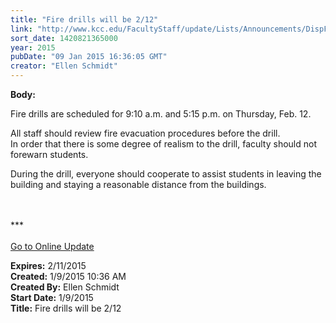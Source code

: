 ```yaml
---
title: "Fire drills will be 2/12"
link: "http://www.kcc.edu/FacultyStaff/update/Lists/Announcements/DispForm.aspx?ID=1785"
sort_date: 1420821365000
year: 2015
pubDate: "09 Jan 2015 16:36:05 GMT"
creator: "Ellen Schmidt"
---
```


<div><b>Body:</b> <div class="ExternalClassA937A60E5CB34FC2A4A7F7C3201F7D33"><p>​Fire drills are scheduled for 9:10 a.m. and 5:15 p.m. on Thursday, Feb. 12.</p>
<p>All staff should review fire evacuation procedures before the drill.<br />In order that there is some degree of realism to the drill, faculty should not forewarn students. </p>
<p>During the drill, everyone should cooperate to assist students in leaving the building and staying a reasonable distance from the buildings.<br /> </p>
<p><br />***<br /> <br /><a href="/update">Go to Online Update</a></p></div></div>
<div><b>Expires:</b> 2/11/2015</div>
<div><b>Created:</b> 1/9/2015 10:36 AM</div>
<div><b>Created By:</b> Ellen Schmidt</div>
<div><b>Start Date:</b> 1/9/2015</div>
<div><b>Title:</b> Fire drills will be 2/12</div>
